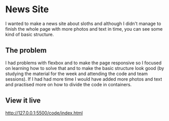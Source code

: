 # News Site

I wanted to make a news site about sloths and although I didn't manage to finish the whole page with more photos and text in time, you can see some kind of basic structure.  

## The problem

I had problems with flexbox and to make the page responsive so I focused on learning how to solve that and to make the basic structure look good (by studying the material for the week and attending the code and team sessions). If I had had more time I would have added more photos and text and practised more on how to divide the code in containers.  

## View it live
http://127.0.0.1:5500/code/index.html
